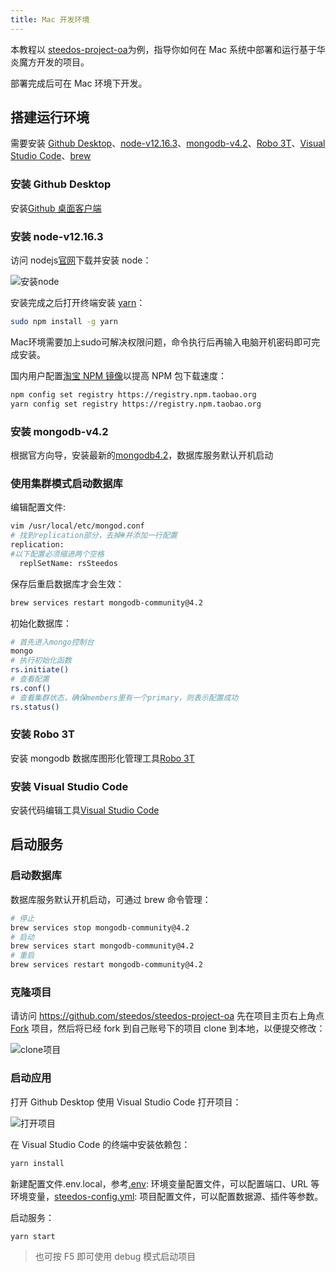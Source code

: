 ```yaml
---
title: Mac 开发环境
---
```


本教程以 [steedos-project-oa](https://github.com/steedos/steedos-project-oa)为例，指导你如何在 Mac 系统中部署和运行基于华炎魔方开发的项目。

部署完成后可在 Mac 环境下开发。

## 搭建运行环境

需要安装 [Github Desktop](https://desktop.github.com/)、[node-v12.16.3](https://nodejs.org/download/release/v12.19.1/node-v12.19.1.pkg)、[mongodb-v4.2](https://docs.mongodb.com/manual/tutorial/install-mongodb-on-os-x/)、[Robo 3T](https://robomongo.org/)、[Visual Studio Code](https://code.visualstudio.com/)、[brew](https://brew.sh/)

### 安装 Github Desktop

安装[Github 桌面客户端](https://desktop.github.com/)

### 安装 node-v12.16.3

访问 nodejs[官网](https://nodejs.org/en/)下载并安装 node：

![安装node](/assets/windows/安装node.png)

安装完成之后打开终端安装 [yarn](https://yarnpkg.com/)：

```bash
sudo npm install -g yarn
```

Mac环境需要加上sudo可解决权限问题，命令执行后再输入电脑开机密码即可完成安装。

国内用户配置[淘宝 NPM 镜像](https://developer.aliyun.com/mirror/NPM)以提高 NPM 包下载速度：

```bash
npm config set registry https://registry.npm.taobao.org
yarn config set registry https://registry.npm.taobao.org
```

### 安装 mongodb-v4.2

根据官方向导，安装最新的[mongodb4.2](https://docs.mongodb.com/manual/tutorial/install-mongodb-on-os-x/)，数据库服务默认开机启动

### 使用集群模式启动数据库

编辑配置文件:

```bash
vim /usr/local/etc/mongod.conf
# 找到replication部分，去掉#并添加一行配置
replication:
#以下配置必须缩进两个空格
  replSetName: rsSteedos
```

保存后重启数据库才会生效：

```bash
brew services restart mongodb-community@4.2
```

初始化数据库：

```bash
# 首先进入mongo控制台
mongo
# 执行初始化函数
rs.initiate()
# 查看配置
rs.conf()
# 查看集群状态，确保members里有一个primary，则表示配置成功
rs.status()
```

### 安装 Robo 3T

安装 mongodb 数据库图形化管理工具[Robo 3T](https://robomongo.org/)

### 安装 Visual Studio Code

安装代码编辑工具[Visual Studio Code](https://code.visualstudio.com/)

## 启动服务

### 启动数据库

数据库服务默认开机启动，可通过 brew 命令管理：

```bash
# 停止
brew services stop mongodb-community@4.2
# 启动
brew services start mongodb-community@4.2
# 重启
brew services restart mongodb-community@4.2
```

### 克隆项目

请访问 https://github.com/steedos/steedos-project-oa 先在项目主页右上角点 [Fork](https://help.github.com/en/github/getting-started-with-github/fork-a-repo) 项目，然后将已经 fork 到自己账号下的项目 clone 到本地，以便提交修改：

![clone项目](/assets/windows/clone项目.png)

### 启动应用

打开 Github Desktop 使用 Visual Studio Code 打开项目：

![打开项目](/assets/windows/打开项目.png)

在 Visual Studio Code 的终端中安装依赖包：

```bash
yarn install
```

新建配置文件.env.local，参考[.env](env): 环境变量配置文件，可以配置端口、URL 等环境变量，[steedos-config.yml](steedos_config): 项目配置文件，可以配置数据源、插件等参数。

启动服务：

```bash
yarn start
```

> 也可按 F5 即可使用 debug 模式启动项目
